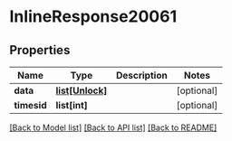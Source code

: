# InlineResponse20061

## Properties
Name | Type | Description | Notes
------------ | ------------- | ------------- | -------------
**data** | [**list[Unlock]**](Unlock.md) |  | [optional] 
**timesid** | **list[int]** |  | [optional] 

[[Back to Model list]](../README.md#documentation-for-models) [[Back to API list]](../README.md#documentation-for-api-endpoints) [[Back to README]](../README.md)


